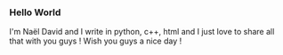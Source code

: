 ### Hello World
I'm Naël David and I write in python, c++, html and I just love to share all that with you guys !
Wish you guys a nice day !
<!--
**naeldavid/naeldavid** is a ✨ _special_ ✨ repository because its `README.md` (this file) appears on your GitHub profile.
